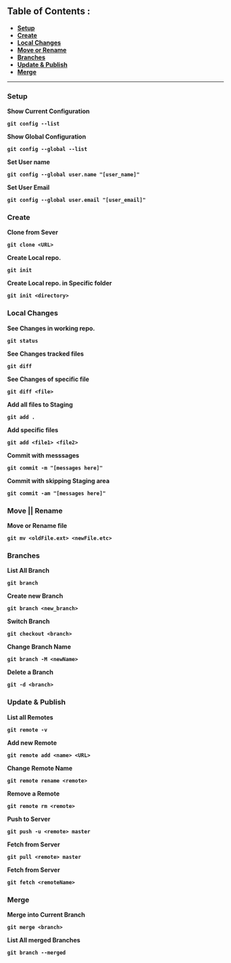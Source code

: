 ## Table of Contents :
- <b>[Setup](#setup)</b>
- <b>[Create](#create)</b>
- <b>[Local Changes](#local-changes)</b>
- <b>[Move or Rename](#move--rename)</b>
- <b>[Branches](#branches)</b>
- <b>[Update & Publish](#update--publish)</b>
- <b>[Merge](#merge)</b>

<hr />


### Setup

<p><b>Show Current Configuration<b></p>

```
git config --list
```

<p><b>Show Global Configuration<b></p>

```
git config --global --list
```

<p><b>Set User name<b></p>

```
git config --global user.name "[user_name]"
```

<p><b>Set User Email<b></p>

```
git config --global user.email "[user_email]"
```

  
### Create
<p><b>Clone from Sever<b></p>

```
git clone <URL>
```

<p><b>Create Local repo.<b></p>

```
git init
```

<p><b>Create Local repo. in Specific folder<b></p>

```
git init <directory>
```

  
### Local Changes
<p><b>See Changes in working repo.<b></p>

```
git status
```

<p><b>See Changes tracked files<b></p>

```
git diff
```

<p><b>See Changes of specific file<b></p>

```
git diff <file>
```

<p><b>Add all files to Staging<b></p>

```
git add .
```

<p><b>Add specific files<b></p>

```
git add <file1> <file2>
```

<p><b>Commit with messsages<b></p>

```
git commit -m "[messages here]"
```

<p><b>Commit with skipping Staging area<b></p>

```
git commit -am "[messages here]"
```
  

### Move || Rename
<p><b>Move or Rename file<b></p>

```
git mv <oldFile.ext> <newFile.etc>
```

### Branches
<p><b>List All Branch<b></p>

```
git branch
```

<p><b>Create new Branch<b></p>

```
git branch <new_branch>
```

<p><b>Switch Branch<b></p>

```
git checkout <branch>
```

<p><b>Change Branch Name<b></p>

```
git branch -M <newName>
```

<p><b>Delete a Branch<b></p>

```
git -d <branch>
```


### Update & Publish
<p><b>List all Remotes<b></p>

```
git remote -v
```

<p><b>Add new Remote<b></p>

```
git remote add <name> <URL>
```

<p><b>Change Remote Name<b></p>

```
git remote rename <remote>
```

<p><b>Remove a Remote<b></p>

```
git remote rm <remote>
```

<p><b>Push to Server<b></p>

```
git push -u <remote> master
```

<p><b>Fetch from Server<b></p>

```
git pull <remote> master
```

<p><b>Fetch from Server</b></p>

```
git fetch <remoteName>
```
  

### Merge
<p><b>Merge into Current Branch<b></p>

```
git merge <branch>
```

<p><b>List All merged Branches<b></p>

```
git branch --merged
```

